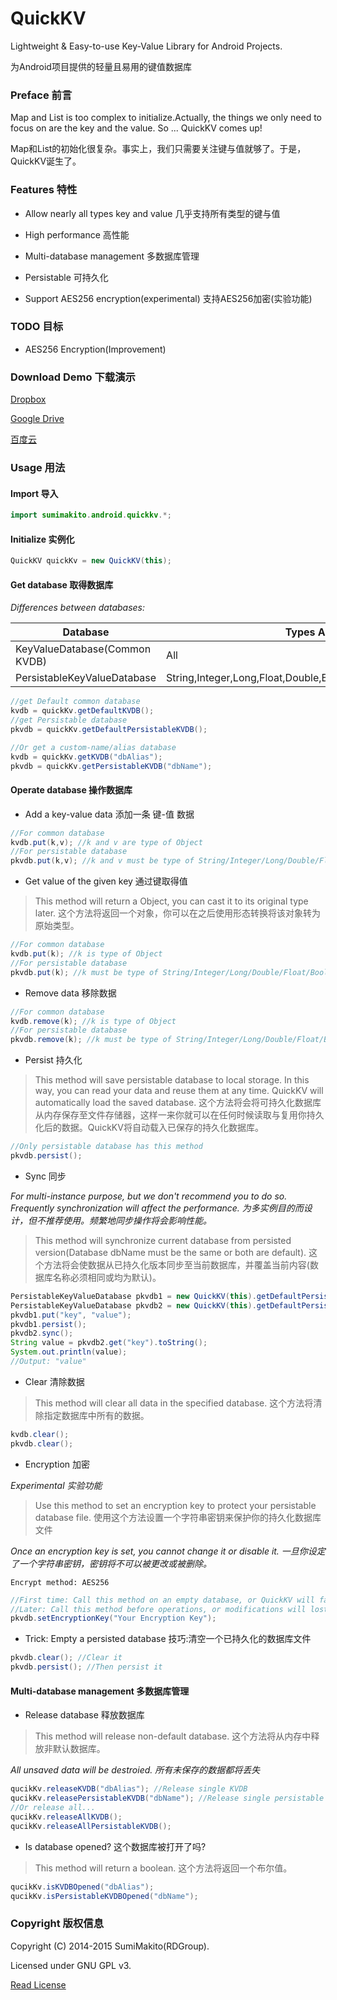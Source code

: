 # QuickKV

Lightweight &amp; Easy-to-use Key-Value Library for Android Projects.

为Android项目提供的轻量且易用的键值数据库

### Preface 前言

Map and List is too complex to initialize.Actually, the things we only need to focus on are the key and the value. So ... QuickKV comes up!

Map和List的初始化很复杂。事实上，我们只需要关注键与值就够了。于是，QuickKV诞生了。

### Features 特性

* Allow nearly all types key and value 几乎支持所有类型的键与值

* High performance 高性能

* Multi-database management 多数据库管理

* Persistable 可持久化

* Support AES256 encryption(experimental) 支持AES256加密(实验功能)

### TODO 目标

* AES256 Encryption(Improvement)

### Download Demo 下载演示

[Dropbox](https://www.dropbox.com/s/53b86j9xuhpw9f1/QuickKVDemo.apk?dl=0)

[Google Drive](https://docs.google.com/file/d/0B_-0A4yjEnvMMVFLV0hfVDNUbUU/edit?usp=docslist_api)

[百度云](http://pan.baidu.com/share/link?shareid=1713766086&uk=1479848638)

### Usage 用法

#### Import 导入

```java
import sumimakito.android.quickkv.*;
```

#### Initialize 实例化

```java
QuickKV quickKv = new QuickKV(this);
```

#### Get database 取得数据库

*Differences between databases:*

Database|Types Allowed|Persistable
--------|-------------|-----------
KeyValueDatabase(Common KVDB)|All|No
PersistableKeyValueDatabase|String,Integer,Long,Float,Double,Boolean,JSONArray,JSONObject|Yes

```java
//get Default common database
kvdb = quickKv.getDefaultKVDB();
//get Persistable database
pkvdb = quickKv.getDefaultPersistableKVDB();

//Or get a custom-name/alias database
kvdb = quickKv.getKVDB("dbAlias");
pkvdb = quickKv.getPersistableKVDB("dbName");
```

#### Operate database 操作数据库

* Add a key-value data 添加一条 键-值 数据

```java
//For common database
kvdb.put(k,v); //k and v are type of Object
//For persistable database
pkvdb.put(k,v); //k and v must be type of String/Integer/Long/Double/Float/Boolean/JSONObject/JSONArray
```

* Get value of the given key 通过键取得值

> This method will return a Object, you can cast it to its original type later.
> 这个方法将返回一个对象，你可以在之后使用形态转换将该对象转为原始类型。

```java
//For common database
kvdb.put(k); //k is type of Object
//For persistable database
pkvdb.put(k); //k must be type of String/Integer/Long/Double/Float/Boolean/JSONObject/JSONArray
```

* Remove data 移除数据

```java
//For common database
kvdb.remove(k); //k is type of Object
//For persistable database
pkvdb.remove(k); //k must be type of String/Integer/Long/Double/Float/Boolean/JSONObject/JSONArray
```

* Persist 持久化

> This method will save persistable database to local storage. In this way, you can read your data and reuse them at any time. QuickKV will automatically load the saved database.
> 这个方法将会将可持久化数据库从内存保存至文件存储器，这样一来你就可以在任何时候读取与复用你持久化后的数据。QuickKV将自动载入已保存的持久化数据库。

```java
//Only persistable database has this method
pkvdb.persist();
```

* Sync 同步

*For multi-instance purpose, but we don't recommend you to do so. Frequently synchronization will affect the performance. 为多实例目的而设计，但不推荐使用。频繁地同步操作将会影响性能。*

> This method will synchronize current database from persisted version(Database dbName must be the same or both are default).
> 这个方法将会使数据从已持久化版本同步至当前数据库，并覆盖当前内容(数据库名称必须相同或均为默认)。

```java
PersistableKeyValueDatabase pkvdb1 = new QuickKV(this).getDefaultPersistableKVDB();
PersistableKeyValueDatabase pkvdb2 = new QuickKV(this).getDefaultPersistableKVDB();
pkvdb1.put("key", "value");
pkvdb1.persist();
pkvdb2.sync();
String value = pkvdb2.get("key").toString();
System.out.println(value);
//Output: "value"
```

* Clear 清除数据

> This method will clear all data in the specified database.
> 这个方法将清除指定数据库中所有的数据。

```java
kvdb.clear();
pkvdb.clear();
```

* Encryption 加密

*Experimental 实验功能*

> Use this method to set an encryption key to protect your persistable database file.
> 使用这个方法设置一个字符串密钥来保护你的持久化数据库文件

*Once an encryption key is set, you cannot change it or disable it.*
*一旦你设定了一个字符串密钥，密钥将不可以被更改或被删除。*

```
Encrypt method: AES256
```

```java
//First time: Call this method on an empty database, or QuickKV will fail to load it.
//Later: Call this method before operations, or modifications will lost!
pkvdb.setEncryptionKey("Your Encryption Key");
```

* Trick: Empty a persisted database 技巧:清空一个已持久化的数据库文件

```java
pkvdb.clear(); //Clear it
pkvdb.persist(); //Then persist it
```

#### Multi-database management 多数据库管理

* Release database 释放数据库

> This method will release non-default database.
> 这个方法将从内存中释放非默认数据库。

*All unsaved data will be destroied.*
*所有未保存的数据都将丢失*

```java
qucikKv.releaseKVDB("dbAlias"); //Release single KVDB 
qucikKv.releasePersistableKVDB("dbName"); //Release single persistable KVDB
//Or release all...
qucikKv.releaseAllKVDB();
qucikKv.releaseAllPersistableKVDB(); 
```

* Is database opened? 这个数据库被打开了吗?

> This method will return a boolean.
> 这个方法将返回一个布尔值。

```java
qucikKv.isKVDBOpened("dbAlias");
qucikKv.isPersistableKVDBOpened("dbName");
```

### Copyright 版权信息

Copyright (C) 2014-2015 SumiMakito(RDGroup).

Licensed under GNU GPL v3.

[Read License](LICENSE)